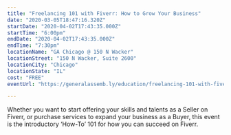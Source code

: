 ```yaml
---
title: "Freelancing 101 with Fiverr: How to Grow Your Business"
date: "2020-03-05T18:47:16.320Z"
startDate: "2020-04-02T17:43:35.000Z"
startTime: "6:00pm"
endDate: "2020-04-02T17:43:35.000Z"
endTime: "7:30pm"
locationName: "GA Chicago @ 150 N Wacker"
locationStreet: "150 N Wacker, Suite 2600"
locationCity: "Chicago"
locationState: "IL"
cost: "FREE"
eventUrl: "https://generalassemb.ly/education/freelancing-101-with-fiverr-how-to-grow-your-business/chicago/105213"

---
```


Whether you want to start offering your skills and talents as a Seller on Fiverr, or purchase services to expand your business as a Buyer, this event is the introductory ‘How-To’ 101 for how you can succeed on Fiverr.

